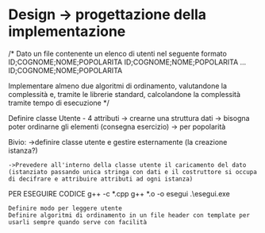 # Design -> progettazione della implementazione 

/*
Dato un file contenente un elenco di utenti nel seguente formato
ID;COGNOME;NOME;POPOLARITA
ID;COGNOME;NOME;POPOLARITA
...
ID;COGNOME;NOME;POPOLARITA

Implementare almeno due algoritmi di ordinamento, valutandone la complessità e, tramite le librerie standard, calcolandone 
la complessità tramite tempo di esecuzione 
*/

Definire classe Utente - 4 attributi 
-> crearne una struttura dati
-> bisogna poter ordinarne gli elementi (consegna esercizio) -> per popolarità

Bivio:
    ->definire classe utente e gestire esternamente (la creazione istanza?)
    
    ->Prevedere all'interno della classe utente il caricamento del dato (istanziato passando unica stringa con dati e il costruttore si occupa di decifrare e attribuire attributi ad ogni istanza)


PER ESEGUIRE CODICE 
    g++ -c *.cpp
    g++ *.o -o esegui
    .\esegui.exe


    Definire modo per leggere utente 
    Definire algoritmi di ordinamento in un file header con template per usarli sempre quando serve con facilità